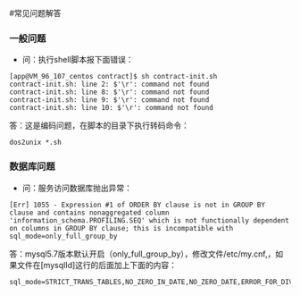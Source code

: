 #常见问题解答

### 一般问题
* 问：执行shell脚本报下面错误：
```
[app@VM_96_107_centos contract]$ sh contract-init.sh
contract-init.sh: line 2: $'\r': command not found
contract-init.sh: line 8: $'\r': command not found
contract-init.sh: line 9: $'\r': command not found
contract-init.sh: line 10: $'\r': command not found
```
答：这是编码问题，在脚本的目录下执行转码命令：
```
dos2unix *.sh
```


### 数据库问题
* 问：服务访问数据库抛出异常：
```
[Err] 1055 - Expression #1 of ORDER BY clause is not in GROUP BY clause and contains nonaggregated column 'information_schema.PROFILING.SEQ' which is not functionally dependent on columns in GROUP BY clause; this is incompatible with sql_mode=only_full_group_by
```
答：mysql5.7版本默认开启（only_full_group_by），修改文件/etc/my.cnf,，如果文件在[mysqlId]这行的后面加上下面的内容：
```
sql_mode=STRICT_TRANS_TABLES,NO_ZERO_IN_DATE,NO_ZERO_DATE,ERROR_FOR_DIVISION_BY_ZERO,NO_AUTO_CREATE_USER,NO_ENGINE_SUBSTITUTION
```